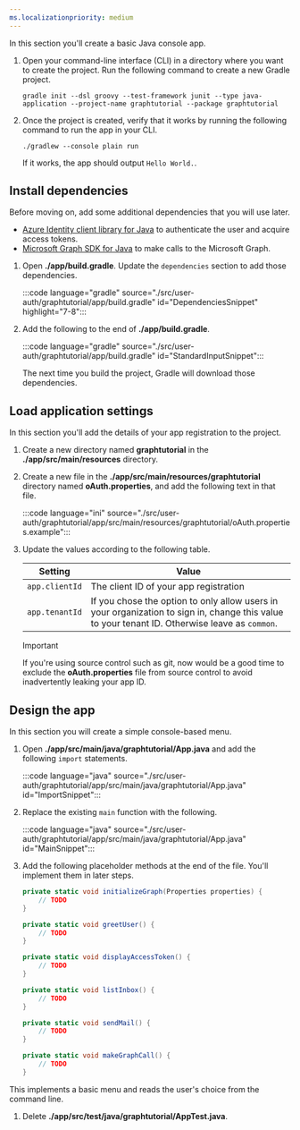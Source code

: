 ```yaml
---
ms.localizationpriority: medium
---
```


<!-- markdownlint-disable MD041 -->

In this section you'll create a basic Java console app.

1. Open your command-line interface (CLI) in a directory where you want to create the project. Run the following command to create a new Gradle project.

    ```Shell
    gradle init --dsl groovy --test-framework junit --type java-application --project-name graphtutorial --package graphtutorial
    ```

1. Once the project is created, verify that it works by running the following command to run the app in your CLI.

    ```Shell
    ./gradlew --console plain run
    ```

    If it works, the app should output `Hello World.`.

## Install dependencies

Before moving on, add some additional dependencies that you will use later.

- [Azure Identity client library for Java](https://github.com/Azure/azure-sdk-for-java/tree/master/sdk/identity/azure-identity) to authenticate the user and acquire access tokens.
- [Microsoft Graph SDK for Java](https://github.com/microsoftgraph/msgraph-sdk-java) to make calls to the Microsoft Graph.

1. Open **./app/build.gradle**. Update the `dependencies` section to add those dependencies.

    :::code language="gradle" source="./src/user-auth/graphtutorial/app/build.gradle" id="DependenciesSnippet" highlight="7-8":::

1. Add the following to the end of **./app/build.gradle**.

    :::code language="gradle" source="./src/user-auth/graphtutorial/app/build.gradle" id="StandardInputSnippet":::

    The next time you build the project, Gradle will download those dependencies.

## Load application settings

In this section you'll add the details of your app registration to the project.

1. Create a new directory named **graphtutorial** in the **./app/src/main/resources** directory.

1. Create a new file in the **./app/src/main/resources/graphtutorial** directory named **oAuth.properties**, and add the following text in that file.

    :::code language="ini" source="./src/user-auth/graphtutorial/app/src/main/resources/graphtutorial/oAuth.properties.example":::

1. Update the values according to the following table.

    | Setting | Value |
    |---------|-------|
    | `app.clientId` | The client ID of your app registration |
    | `app.tenantId` | If you chose the option to only allow users in your organization to sign in, change this value to your tenant ID. Otherwise leave as `common`. |

    > [!IMPORTANT]
    > If you're using source control such as git, now would be a good time to exclude the **oAuth.properties** file from source control to avoid inadvertently leaking your app ID.

## Design the app

In this section you will create a simple console-based menu.

1. Open **./app/src/main/java/graphtutorial/App.java** and add the following `import` statements.

    :::code language="java" source="./src/user-auth/graphtutorial/app/src/main/java/graphtutorial/App.java" id="ImportSnippet":::

1. Replace the existing `main` function with the following.

    :::code language="java" source="./src/user-auth/graphtutorial/app/src/main/java/graphtutorial/App.java" id="MainSnippet":::

1. Add the following placeholder methods at the end of the file. You'll implement them in later steps.

    ```csharp
    private static void initializeGraph(Properties properties) {
        // TODO
    }

    private static void greetUser() {
        // TODO
    }

    private static void displayAccessToken() {
        // TODO
    }

    private static void listInbox() {
        // TODO
    }

    private static void sendMail() {
        // TODO
    }

    private static void makeGraphCall() {
        // TODO
    }
    ```

This implements a basic menu and reads the user's choice from the command line.

1. Delete **./app/src/test/java/graphtutorial/AppTest.java**.
